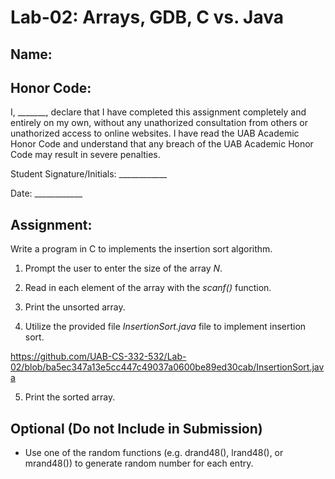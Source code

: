 # Lab-02: Arrays, GDB, C vs. Java

## Name: 

## Honor Code:

I, _______, declare that I have completed this assignment completely and entirely on my own, without any unathorized consultation from others or unathorized access to online websites. I have read the UAB Academic Honor Code and understand that any breach of the UAB Academic Honor Code may result in severe penalties.

Student Signature/Initials: ____________

Date: ____________

## Assignment:

Write a program in C to implements the insertion sort algorithm.

1. Prompt the user to enter the size of the array *N*.

2. Read in each element of the array with the *scanf()* function.

3. Print the unsorted array.

4. Utilize the provided file *InsertionSort.java* file to implement insertion sort.

https://github.com/UAB-CS-332-532/Lab-02/blob/ba5ec347a13e5cc447c49037a0600be89ed30cab/InsertionSort.java

5. Print the sorted array.

## Optional (Do not Include in Submission)

- Use one of the random functions (e.g. drand48(), lrand48(), or mrand48()) to generate random number for each entry.
